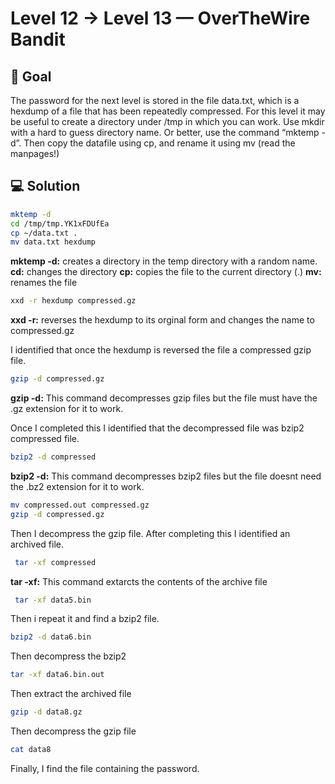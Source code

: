 # Level 12 → Level 13 — OverTheWire Bandit 

## 🎯 Goal

The password for the next level is stored in the file data.txt, which is a hexdump of a file that has been repeatedly compressed. For this level it may be useful to create a directory under /tmp in which you can work. Use mkdir with a hard to guess directory name. Or better, use the command “mktemp -d”. Then copy the datafile using cp, and rename it using mv (read the manpages!)

## 💻 Solution 

```bash
mktemp -d
cd /tmp/tmp.YK1xFDUfEa
cp ~/data.txt . 
mv data.txt hexdump
```
**mktemp -d:** creates a directory in the temp directory with a random name.
**cd:** changes the directory
**cp:** copies the file to the current directory (.)
**mv:** renames the file

```bash
xxd -r hexdump compressed.gz
```

**xxd -r:** reverses the hexdump to its orginal form and changes the name to compressed.gz

I identified that once the hexdump is reversed the file a compressed gzip file. 

```bash
gzip -d compressed.gz
```
**gzip -d:** This command decompresses gzip files but the file must have the .gz extension for it to work.

Once I completed this I identified that the decompressed file was bzip2 compressed file.

```bash
bzip2 -d compressed
```

**bzip2 -d:** This command decompresses bzip2 files but the file doesnt need the .bz2 extension for it to work. 

```bash
mv compressed.out compressed.gz
gzip -d compressed.gz
```
Then I decompress the gzip file. After completing this I identified an archived file.

```bash
 tar -xf compressed
```
**tar -xf:** This command extarcts the contents of the archive file

```bash
 tar -xf data5.bin
```
Then i repeat it and find a bzip2 file.

```bash
bzip2 -d data6.bin
```
Then decompress the bzip2

```bash
tar -xf data6.bin.out
```
Then extract the archived file

```bash
gzip -d data8.gz
```
Then decompress the gzip file

```bash
cat data8
```
Finally, I find the file containing the password.